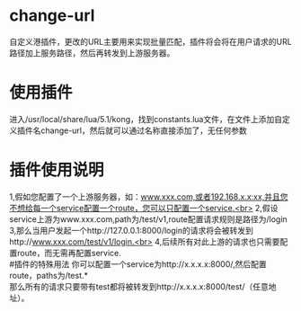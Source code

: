 # change-url
自定义港插件，更改的URL主要用来实现批量匹配，插件将会将在用户请求的URL路径加上服务路径，然后再转发到上游服务器。
# 使用插件
进入/usr/local/share/lua/5.1/kong，找到constants.lua文件，在文件上添加自定义插件名change-url，然后就可以通过名称直接添加了，无任何参数
# 插件使用说明
1,假如您配置了一个上游服务器，如：www.xxx.com,或者192.168.x.x:xx,并且您不想给每一个service配置一个route，您可以只配置一个service.<br>
2,假设service上游为www.xxx.com,path为/test/v1,route配置请求规则是路径为/login<br>
3,那么当用户发起一个http://127.0.0.1:8000/login的请求将会被转发到http://www.xxx.com/test/v1/login.<br>
4,后续所有对此上游的请求也只需要配置route，而无需再配置service.<br>
#插件的特殊用法
你可以配置一个service为http://x.x.x.x:8000/,然后配置route，paths为/test.*<br>
那么所有的请求只要带有test都将被转发到http://x.x.x.x:8000/test/（任意地址）。<br>
